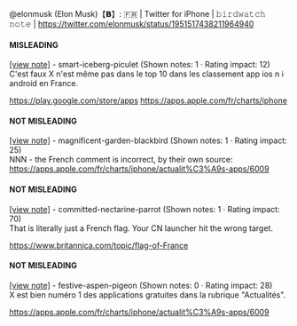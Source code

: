 @elonmusk (Elon Musk)【𝗕】: 🇫🇷 | Twitter for iPhone | 𝚋𝚒𝚛𝚍𝚠𝚊𝚝𝚌𝚑 𝚗𝚘𝚝𝚎 | https://twitter.com/elonmusk/status/1951517438211964940

#### MISLEADING

[[view note]](https://x.com/i/birdwatch/n/1951569938130325527) - smart-iceberg-piculet (Shown notes: 1 · Rating impact: 12)\
C'est faux X n'est même pas dans le top 10 dans les classement app ios n i android  en France.

https://play.google.com/store/apps
https://apps.apple.com/fr/charts/iphone

#### NOT MISLEADING

[[view note]](https://x.com/i/birdwatch/n/1951675874069070253) - magnificent-garden-blackbird (Shown notes: 1 · Rating impact: 25)\
NNN - the French comment is incorrect, by their own source: 
https://apps.apple.com/fr/charts/iphone/actualit%C3%A9s-apps/6009

#### NOT MISLEADING

[[view note]](https://x.com/i/birdwatch/n/1951652123042627603) - committed-nectarine-parrot (Shown notes: 1 · Rating impact: 70)\
That is literally just a French flag. Your CN launcher hit the wrong target.

https://www.britannica.com/topic/flag-of-France

#### NOT MISLEADING

[[view note]](https://x.com/i/birdwatch/n/1951571726883549553) - festive-aspen-pigeon (Shown notes: 0 · Rating impact: 28)\
X est bien numéro 1 des applications gratuites dans la rubrique "Actualités".

https://apps.apple.com/fr/charts/iphone/actualit%C3%A9s-apps/6009
